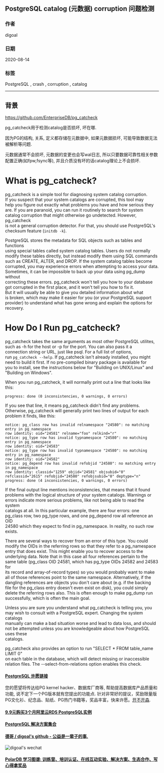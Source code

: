 ## PostgreSQL catalog (元数据) corruption 问题检测        
            
### 作者            
digoal            
            
### 日期            
2020-08-14            
            
### 标签            
PostgreSQL , crash , corruption , catalog         
            
----            
            
## 背景           
https://github.com/EnterpriseDB/pg_catcheck        
        
pg_catcheck用于检测catalog是否损坏, 坏在哪.        
        
因为PG的结构, 关系, 定义都存储在元数据中, 如果元数据损坏, 可能导致数据无法被解析等问题.         
    
元数据通常不会损坏, 元数据的变更也会写wal日志, 所以只要数据可靠性相关参数配置正确(如fpw,fsync等), 并且介质没有坏的话catalog理论上不会损坏.      
        
What is pg_catcheck?        
====================        
        
pg_catcheck is a simple tool for diagnosing system catalog corruption.        
If you suspect that your system catalogs are corrupted, this tool may        
help you figure out exactly what problems you have and how serious they        
are.  If you are paranoid, you can run it routinely to search for system        
catalog corruption that might otherwise go undetected.  However, pg_catcheck        
is not a general corruption detector.  For that, you should use PostgreSQL's        
checksum feature (`initdb -k`).        
        
PostgreSQL stores the metadata for SQL objects such as tables and functions        
using special tables called system catalog tables.  Users do not normally        
modify these tables directly, but instead modify them using SQL commands        
such as CREATE, ALTER, and DROP.  If the system catalog tables become        
corrupted, you may experience errors when attempting to access your data.        
Sometimes, it can be impossible to back up your data using pg_dump without        
correcting these errors.  pg_catcheck won't tell you how to your database        
got corrupted in the first place, and it won't tell you how to fix it.        
But it will usually be able to give you detailed information about what        
is broken, which may make it easier for you (or your PostgreSQL support        
provider) to understand what has gone wrong and explain the options for        
recovery.        
        
How Do I Run pg_catcheck?        
=========================        
        
pg_catcheck takes the same arguments as most other PostgreSQL utilites,        
such as -h for the host or -p for the port.  You can also pass it a        
connection string or URL, just like psql.  For a full list of options,        
run `pg_catcheck --help`.  If pg_catcheck isn't already installed, you might        
need to build it first.  If no pre-compiled binary package is available for        
you to install, see the instructions below for "Building on UNIX/Linux" and        
"Building on Windows".        
        
When you run pg_catcheck, it will normally print out a line that looks like        
this:        
        
	progress: done (0 inconsistencies, 0 warnings, 0 errors)        
        
If you see that line, it means pg_catcheck didn't find any problems.        
Otherwise, pg_catcheck will generally print two lines of output for each        
problem it finds, like this:        
        
	notice: pg_class row has invalid relnamespace "24580": no matching entry in pg_namespace        
	row identity: oid="24581" relname="foo" relkind="r"        
	notice: pg_type row has invalid typnamespace "24580": no matching entry in pg_namespace        
	row identity: oid="24583"        
	notice: pg_type row has invalid typnamespace "24580": no matching entry in pg_namespace        
	row identity: oid="24582"        
	notice: pg_depend row has invalid refobjid "24580": no matching entry in pg_namespace        
	row identity: classid="1259" objid="24581" objsubid="0" refclassid="2615" refobjid="24580" refobjsubid="0" deptype="n"        
	progress: done (4 inconsistencies, 0 warnings, 0 errors)        
        
If the final output line mentions inconsistencies, that means that it found        
problems with the logical structure of your system catalogs.  Warnings or        
errors indicate more serious problems, like not being able to read the system        
catalogs at all.  In this particular example, there are four errors: one        
pg_class row, two pg_type rows, and one pg_depend row all reference an OID        
24580 which they expect to find in pg_namespace.  In reality, no such row        
exists.        
        
There are several ways to recover from an error of this type.  You could        
modify the OIDs in the referring rows so that they refer to a pg_namespace        
entry that does exist.  This might enable you to recover access to the        
underlying data.  Note that in this case all four references pertain to the        
same table (pg_class OID 24581, which has pg_type OIDs 24582 and 24583 for        
its record and array-of-record types) so you would probably want to make        
all of those references point to the same namespace.  Alternatively, if the        
dangling references are objects you don't care about (e.g. if the backing        
file for the pg_class entry doesn't even exist on disk), you could simply        
delete the referring rows also.  This is often enough to make pg_dump run        
successfully, which is often the main goal.        
        
Unless you are sure you understand what pg_catcheck is telling you, you        
may wish to consult with a PostgreSQL expert.  Changing the system catalogs        
manually can make a bad situation worse and lead to data loss, and should        
not be attempted unless you are knowledgeable about how PostgreSQL uses these        
catalogs.        
        
pg_catcheck also provides an option to run "SELECT * FROM table_name LIMIT 0"        
on each table in the database, which will detect missing or inaccessible        
relation files. The --select-from-relations option enables this check.        
    
  
  
  
  
  
  
  
  
  
  
  
  
  
  
  
  
  
  
  
  
  
  
  
  
  
  
  
  
  
  
  
  
  
  
  
  
  
#### [PostgreSQL 许愿链接](https://github.com/digoal/blog/issues/76 "269ac3d1c492e938c0191101c7238216")
您的愿望将传达给PG kernel hacker、数据库厂商等, 帮助提高数据库产品质量和功能, 说不定下一个PG版本就有您提出的功能点. 针对非常好的提议，奖励限量版PG文化衫、纪念品、贴纸、PG热门书籍等，奖品丰富，快来许愿。[开不开森](https://github.com/digoal/blog/issues/76 "269ac3d1c492e938c0191101c7238216").  
  
  
#### [9.9元购买3个月阿里云RDS PostgreSQL实例](https://www.aliyun.com/database/postgresqlactivity "57258f76c37864c6e6d23383d05714ea")
  
  
#### [PostgreSQL 解决方案集合](https://yq.aliyun.com/topic/118 "40cff096e9ed7122c512b35d8561d9c8")
  
  
#### [德哥 / digoal's github - 公益是一辈子的事.](https://github.com/digoal/blog/blob/master/README.md "22709685feb7cab07d30f30387f0a9ae")
  
  
![digoal's wechat](../pic/digoal_weixin.jpg "f7ad92eeba24523fd47a6e1a0e691b59")
  
  
#### [PolarDB 学习图谱: 训练营、培训认证、在线互动实验、解决方案、生态合作、写心得拿奖品](https://www.aliyun.com/database/openpolardb/activity "8642f60e04ed0c814bf9cb9677976bd4")
  

